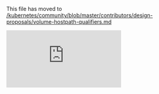 This file has moved to [/kubernetes/community/blob/master/contributors/design-proposals/volume-hostpath-qualifiers.md](https://github.com/kubernetes/community/blob/master/contributors/design-proposals/volume-hostpath-qualifiers.md)


<!-- BEGIN MUNGE: GENERATED_ANALYTICS -->
[![Analytics](https://kubernetes-site.appspot.com/UA-36037335-10/GitHub/docs/proposals/volume-hostpath-qualifiers.md?pixel)]()
<!-- END MUNGE: GENERATED_ANALYTICS -->
